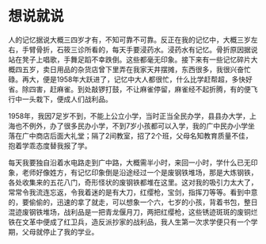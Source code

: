 # 想说就说
人的记忆据说大概三四岁才有，不知可靠不可靠。反正在我的记忆中，大概三岁左右，手臂骨折，石筱三诊所看的，每天手要浸药水。浸药水有记忆。骨折原因据说站在凳子上唱歌，手舞足蹈不幸跌倒。这些都毫无印象。接下来有一些记忆碎片大概四五岁，卖日用品的杂货店曾下里弄在我家天井摆摊，东西很多，我很兴奋忙碌。再大，便是1958年大跃进了，记忆中大人都很忙，什么比学赶帮超，多快好省。除四害，赶麻雀。到处敲锣打鼓，不让麻雀停留，麻雀经不起折腾，有的便飞行中一头栽下，便成人们战利品。  

1958年，我因7足岁不到，不能上公立小学，当时正当全民办学，县县办大学，上海也不例外，办了很多民办小学，不到7岁小孩都可以入学，我的广中民办小学坐落在广中商店后面大礼堂；隔了2间教室，招了2个班，父母名知教育质量不佳，抱着学乖态度替我报了学。  

每天我要独自沿着水电路走到广中路，大概需半小时，来回一小时，学什么已无印象，老师好像姓方，有记忆印象倒是沿途经过一个是废钢铁堆场，那是大炼钢铁，各处收集来的五花八门，奇形怪状的废钢铁都堆在这里。这对我的吸引力太大了，常常令我流连忘返，令我着迷的是有大刀，红缨枪，宝剑，指挥刀等等。看到中意的，要偷偷的，迅速的拿了就走，可以想象一个六，七岁的小孩，背着书包，整日混迹废钢铁堆场，战利品是一把青龙偃月刀，两把红缨枪，这些锈迹斑斑的废铜烂铁在文革中便成了红卫兵，造反派抄家的战利品，我人生第一次求学便只有一个学期，父母就停止了我的学业。  